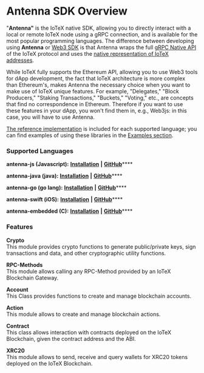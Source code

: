 # Antenna SDK Overview

"**Antenna"** is the IoTeX native SDK, allowing you to directly interact with a local or remote IoTeX node using a gRPC connection, and is available for the most popular programming languages.  The difference between developing using **Antenna** or [Web3 SDK](../ethereum-copmpatibility/web3.js.md) is that Antenna wraps the full [gRPC Native API](../reference/node-core-api-grpc.md) of the IoTeX protocol and uses the [native representation of IoTeX addresses](../basic-concepts/address-conversion.md#iotex-address-format). 

While IoTeX fully supports the Ethereum API, allowing you to use Web3 tools for dApp development, the fact that IoTeX architecture is more complex than Ethereum's, makes Antenna the necessary choice when you want to make use of IoTeX unique features. For example, "Delegates," "Block Producers," "Staking Transactions," "Buckets," "Voting," etc., are concepts that find no correspondence in Ethereum. Therefore if you want to use these features in your dApp, you won't find them in, e.g., Web3js: in this case, you will have to use Antenna.

[The reference implementation](reference-code/create-an-account.md) is included for each supported language; you can find examples of using these libraries in the [Examples section]().

### Supported Languages <a id="supported-languages"></a>

**antenna-js \(Javascript\):** [**Installation**](antenna-installation/install-antenna-js.md) **\|** [**GitHub**](https://github.com/iotexproject/iotex-antenna)\*\*\*\*

**antenna-java \(java\):** [**Installation**](antenna-installation/antenna-java.md) **\|** [**GitHub**](https://github.com/iotexproject/iotex-antenna-java)\*\*\*\*

**antenna-go \(go lang\):** [**Installation**](antenna-installation/antenna-go.md) **\|** [**GitHub**](https://github.com/iotexproject/iotex-antenna-go)\*\*\*\*

**antenna-swift \(iOS\):** [**Installation**](antenna-installation/antenna-swift.md) **\|** [**GitHub**](https://github.com/iotexproject/iotex-antenna-swift)\*\*\*\*

**antenna-embedded \(C\):** [**Installation**](antenna-installation/antenna-embedded.md) **\|** [**GitHub**](https://github.com/iotexproject/iotex-antenna-embedded)\*\*\*\*

### Features <a id="features"></a>

**Crypto**  
This module provides crypto functions to generate public/private keys, sign transactions and data, and other cryptographic utility functions.

**RPC-Methods**  
This module allows calling any RPC-Method provided by an IoTeX Blockchain Gateway.

**Account**  
This Class provides functions to create and manage blockchain accounts.

**Action**  
This module allows to create and manage blockchain actions.

**Contract**  
This class allows interaction with contracts deployed on the IoTeX Blockchain, given the contract address and the ABI.

**XRC20**  
This module allows to send, receive and query wallets for XRC20 tokens deployed on the IoTeX Blockchain.

